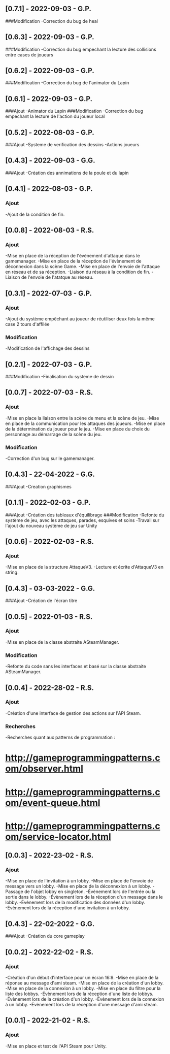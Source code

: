 ## [0.7.1] - 2022-09-03 - G.P.
###Modification
-Correction du bug de heal

## [0.6.3] - 2022-09-03 - G.P.
###Modification
-Correction du bug empechant la lecture des collisions entre cases de joueurs

## [0.6.2] - 2022-09-03 - G.P.
###Modification
-Correction du bug de l'animator du Lapin

## [0.6.1] - 2022-09-03 - G.P.
###Ajout
-Animator du Lapin
###Modification
-Correction du bug empechant la lecture de l'action du joueur local

## [0.5.2] - 2022-08-03 - G.P.
###Ajout
-Systeme de verification des dessins
-Actions joueurs

## [0.4.3] - 2022-09-03 - G.G.
###Ajout
-Création des annimations de la poule et du lapin 

## [0.4.1] - 2022-08-03 - G.P.
### Ajout
-Ajout de la condition de fin.

## [0.0.8] - 2022-08-03 - R.S.
### Ajout
-Mise en place de la réception de l'évènement d'attaque dans le gamemanager.
-Mise en place de la réception de l'évènement de déconnexion dans la scène Game.
-Mise en place de l'envoie de l'attaque en réseau et de sa réception.
-Liaison du réseau à la condition de fin.
-Liaison de l'envoie de l'atatque au réseau.

## [0.3.1] - 2022-07-03 - G.P.
### Ajout
-Ajout du système empêchant au joueur de réutiliser deux fois la même case 2 tours d'affilée
### Modification
-Modification de l'affichage des dessins

## [0.2.1] - 2022-07-03 - G.P.
###Modification
-Finalisation du systeme de dessin

## [0.0.7] - 2022-07-03 - R.S.
### Ajout
-Mise en place la liaison entre la scène de menu et la scène de jeu.
-Mise en place de la communication pour les attaques des joueurs.
-Mise en place de la détermination du joueur pour le jeu.
-Mise en place du choix du personnage au démarrage de la scène du jeu.
### Modification
-Correction d'un bug sur le gamemanager.

## [0.4.3] - 22-04-2022 - G.G.
###Ajout
-Creation graphismes

## [0.1.1] - 2022-02-03 - G.P.
###Ajout
-Création des tableaux d'équilibrage
###Modification
-Refonte du système de jeu, avec les attaques, parades, esquives et soins
-Travail sur l'ajout du nouveau système de jeu sur Unity

## [0.0.6] - 2022-02-03 - R.S.
### Ajout
-Mise en place de la structure AttaqueV3.
-Lecture et écrite d'AttaqueV3 en string.

## [0.4.3] - 03-03-2022 - G.G.
###Ajout
-Création de l'écran titre

## [0.0.5] - 2022-01-03 - R.S.
### Ajout
-Mise en place de la classe abstraite ASteamManager.
### Modification
-Refonte du code sans les interfaces et basé sur la classe abstraite ASteamManager.

## [0.0.4] - 2022-28-02 - R.S.
### Ajout
-Création d'une interface de gestion des actions sur l'API Steam.
### Recherches
-Recherches quant aux patterns de programmation :
# http://gameprogrammingpatterns.com/observer.html
# http://gameprogrammingpatterns.com/event-queue.html
# http://gameprogrammingpatterns.com/service-locator.html

## [0.0.3] - 2022-23-02 - R.S.
### Ajout
-Mise en place de l'invitation à un lobby.
-Mise en place de l'envoie de message vers un lobby.
-Mise en place de la déconnexion à un lobby.
-Passage de l'objet lobby en singleton.
-Évènement lors de l'entrée ou la sortie dans le lobby.
-Évènement lors de la réception d'un message dans le lobby.
-Évènement lors de la modification des données d'un lobby.
-Évènement lors de la réception d'une invitation à un lobby.

## [0.4.3] - 22-02-2022 - G.G.
###Ajout
-Création du core gameplay

## [0.0.2] - 2022-22-02 - R.S.
### Ajout
-Création d'un début d'interface pour un écran 16:9.
-Mise en place de la réponse au message d'ami steam.
-Mise en place de la création d'un lobby.
-Mise en place de la connexion à un lobby.
-Mise en place du filtre pour la liste des lobbys.
-Évènement lors de la réception d'une liste de lobbys.
-Évènement lors de la création d'un lobby.
-Évènement lors de la connexion à un lobby.
-Évènement lors de la réception d'une message d'ami steam.

## [0.0.1] - 2022-21-02 - R.S.
### Ajout
-Mise en place et test de l'API Steam pour Unity.